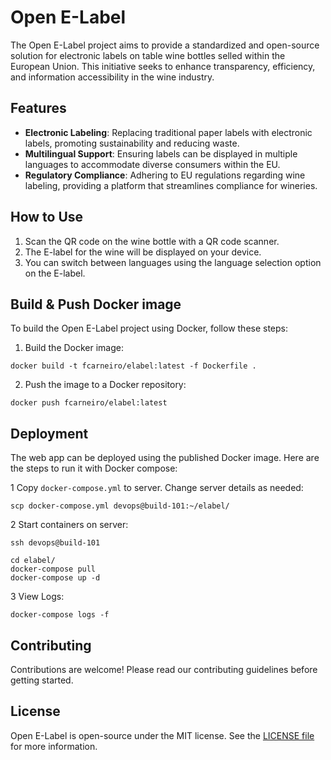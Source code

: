 # Open E-Label

The Open E-Label project aims to provide a standardized and open-source solution for electronic labels on table wine bottles selled within the European Union. This initiative seeks to enhance transparency, efficiency, and information accessibility in the wine industry.

## Features

- **Electronic Labeling**: Replacing traditional paper labels with electronic labels, promoting sustainability and reducing waste.
- **Multilingual Support**: Ensuring labels can be displayed in multiple languages to accommodate diverse consumers within the EU.
- **Regulatory Compliance**: Adhering to EU regulations regarding wine labeling, providing a platform that streamlines compliance for wineries.

## How to Use

1. Scan the QR code on the wine bottle with a QR code scanner.
2. The E-label for the wine will be displayed on your device.
3. You can switch between languages using the language selection option on the E-label.

## Build & Push Docker image

To build the Open E-Label project using Docker, follow these steps:

1. Build the Docker image:

```shell
docker build -t fcarneiro/elabel:latest -f Dockerfile .
```

2. Push the image to a Docker repository:

```shell
docker push fcarneiro/elabel:latest
```

## Deployment

The web app can be deployed using the published Docker image. Here are the steps to run it with Docker compose:

1 Copy `docker-compose.yml` to server. Change server details as needed:

```shell
scp docker-compose.yml devops@build-101:~/elabel/
```

2 Start containers on server:

```shell
ssh devops@build-101

cd elabel/
docker-compose pull
docker-compose up -d
```

3 View Logs:

```shell
docker-compose logs -f
```

## Contributing

Contributions are welcome! Please read our contributing guidelines before getting started.

## License

Open E-Label is open-source under the MIT license. See the [LICENSE file](LICENSE.txt) for more information.
